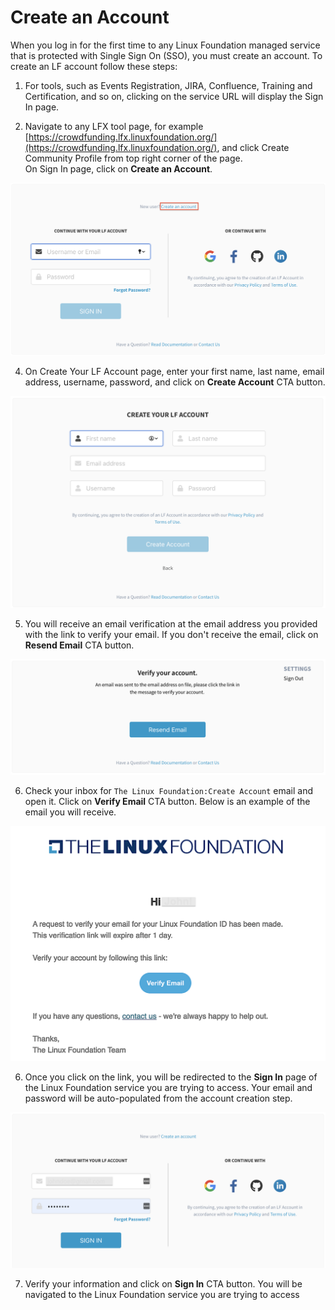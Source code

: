 # Create an Account

When you log in for the first time to any Linux Foundation managed service that is protected with Single Sign On \(SSO\),  you must create an account. To create an LF account follow these steps: 

1. For tools, such as Events Registration, JIRA, Confluence, Training and Certification, and so on, clicking on the service URL will display the Sign In page.

3. Navigate to any LFX tool page, for example [https://crowdfunding.lfx.linuxfoundation.org/](https://crowdfunding.lfx.linuxfoundation.org/), and click Create Community Profile from top right corner of the page.  
On Sign In page, click on **Create an Account**. 

![](../.gitbook/assets/new-sso.png)

4. On Create Your LF Account page, enter your first name, last name, email address, username, password, and click on **Create Account** CTA button.

![](../.gitbook/assets/create-account.png)

5. You will receive an email verification at the email address you provided with the link to verify your email.  If you don't receive the email, click on **Resend Email** CTA button.

![Verify Your Account Page](../.gitbook/assets/verify-email.png)

6. Check your inbox for `The Linux Foundation:Create Account` email and open it. Click on **Verify Email** CTA button. Below is an example of the email you will receive. 

![Email Verification Message](../.gitbook/assets/verification-email.png)

 6. Once you click on the link, you will be redirected to the **Sign In** page of the Linux Foundation service you are trying to access. Your email and password will be auto-populated from the account creation step.          

![](../.gitbook/assets/login-after-email-verification.png)

7. Verify your information and click on **Sign In** CTA button. You will be navigated to the Linux Foundation service you are trying to access

